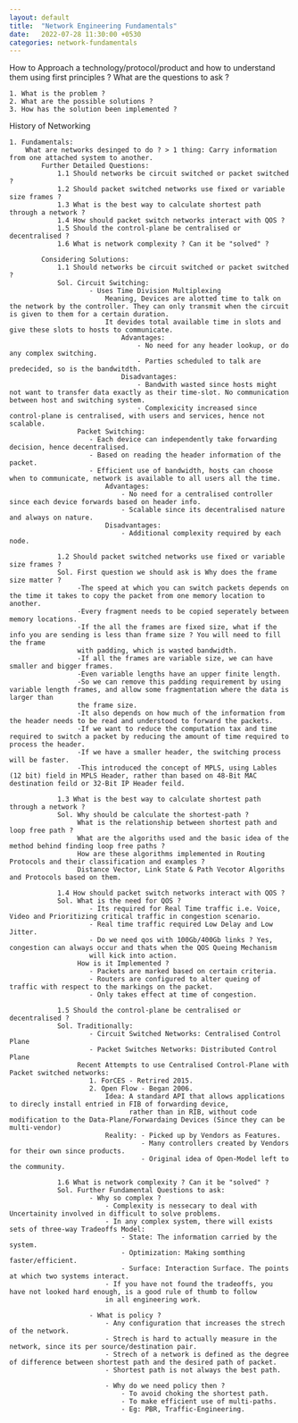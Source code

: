 ```yaml
---
layout: default
title:  "Network Engineering Fundamentals"
date:   2022-07-28 11:30:00 +0530
categories: network-fundamentals
---
```


How to Approach a technology/protocol/product and how to understand them using first principles ?
What are the questions to ask ?

    1. What is the problem ?
    2. What are the possible solutions ?
    3. How has the solution been implemented ?


History of Networking

    1. Fundamentals: 
        What are networks desinged to do ? > 1 thing: Carry information from one attached system to another.
            Further Detailed Questions:
                1.1 Should networks be circuit switched or packet switched ?
                1.2 Should packet switched networks use fixed or variable size frames ?
                1.3 What is the best way to calculate shortest path through a network ?
                1.4 How should packet switch networks interact with QOS ?
                1.5 Should the control-plane be centralised or decentralised ?
                1.6 What is network complexity ? Can it be "solved" ?

            Considering Solutions:
                1.1 Should networks be circuit switched or packet switched ?
                Sol. Circuit Switching:
                        - Uses Time Division Multiplexing
                            Meaning, Devices are alotted time to talk on the network by the controller. They can only transmit when the circuit is given to them for a certain duration. 
                            It devides total available time in slots and give these slots to hosts to communicate.
                                Advantages:
                                    - No need for any header lookup, or do any complex switching.
                                    - Parties scheduled to talk are predecided, so is the bandwitdth.
                                Disadvantages:
                                    - Bandwith wasted since hosts might not want to transfer data exactly as their time-slot. No communication between host and switching system.
                                    - Complexicity increased since control-plane is centralised, with users and services, hence not scalable.
                     Packet Switching:
                        - Each device can independently take forwarding decision, hence decentralised.
                        - Based on reading the header information of the packet.
                        - Efficient use of bandwidth, hosts can choose when to communicate, network is available to all users all the time.
                            Advantages:
                                - No need for a centralised controller since each device forwards based on header info.
                                - Scalable since its decentralised nature and always on nature.
                            Disadvantages:
                                - Additional complexity required by each node.
                
                1.2 Should packet switched networks use fixed or variable size frames ?
                Sol. First question we should ask is Why does the frame size matter ?
                     -The speed at which you can switch packets depends on the time it takes to copy the packet from one memory location to another.
                     -Every fragment needs to be copied seperately between memory locations.
                     -If the all the frames are fixed size, what if the info you are sending is less than frame size ? You will need to fill the frame
                     with padding, which is wasted bandwidth.
                     -If all the frames are variable size, we can have smaller and bigger frames.
                     -Even variable lengths have an upper finite length.
                     -So we can remove this padding requirement by using variable length frames, and allow some fragmentation where the data is larger than
                     the frame size.
                     -It also depends on how much of the information from the header needs to be read and understood to forward the packets.
                     -If we want to reduce the computation tax and time required to switch a packet by reducing the amount of time required to process the header.
                     -If we have a smaller header, the switching process will be faster.
                     -This introduced the concept of MPLS, using Lables (12 bit) field in MPLS Header, rather than based on 48-Bit MAC destination feild or 32-Bit IP Header feild.

                1.3 What is the best way to calculate shortest path through a network ?
                Sol. Why should be calculate the shortest-path ?
                     What is the relationship between shortest path and loop free path ?
                     What are the algoriths used and the basic idea of the method behind finding loop free paths ?
                     How are these algorithms implemented in Routing Protocols and their classification and examples ?
                     Distance Vector, Link State & Path Vecotor Algoriths and Protocols based on them.
                
                1.4 How should packet switch networks interact with QOS ?
                Sol. What is the need for QOS ?
                        - Its required for Real Time traffic i.e. Voice, Video and Prioritizing critical traffic in congestion scenario.
                        - Real time traffic required Low Delay and Low Jitter.
                        - Do we need qos with 100Gb/400Gb links ? Yes, congestion can always occur and thats when the QOS Queing Mechanism 
                        will kick into action.
                     How is it Implemented ?
                        - Packets are marked based on certain criteria.
                        - Routers are configured to alter queing of traffic with respect to the markings on the packet.
                        - Only takes effect at time of congestion.
                    
                1.5 Should the control-plane be centralised or decentralised ?
                Sol. Traditionally:
                        - Circuit Switched Networks: Centralised Control Plane
                        - Packet Switches Networks: Distributed Control Plane
                     Recent Attempts to use Centralised Control-Plane with Packet switched networks:
                        1. ForCES - Retrired 2015.
                        2. Open Flow - Began 2006.
                            Idea: A standard API that allows applications to direcly install entried in FIB of forwarding device,
                                  rather than in RIB, without code modification to the Data-Plane/Forwardaing Devices (Since they can be multi-vendor)
                            Reality: - Picked up by Vendors as Features.
                                     - Many controllers created by Vendors for their own since products.
                                     - Original idea of Open-Model left to the community.
                
                1.6 What is network complexity ? Can it be "solved" ?
                Sol. Further Fundamental Questions to ask:
                        - Why so complex ?
                            - Complexity is nessecary to deal with Uncertainity involved in difficult to solve problems.
                            - In any complex system, there will exists sets of three-way Tradeoffs Model:
                                - State: The information carried by the system.
                                - Optimization: Making somthing faster/efficient.
                                - Surface: Interaction Surface. The points at which two systems interact.
                            - If you have not found the tradeoffs, you have not looked hard enough, is a good rule of thumb to follow
                            in all engineering work.

                        - What is policy ?
                            - Any configuration that increases the strech of the network.
                            - Strech is hard to actually measure in the network, since its per source/destination pair.
                            - Strech of a network is defined as the degree of difference between shortest path and the desired path of packet.
                            - Shortest path is not always the best path.

                            - Why do we need policy then ?
                                - To avoid choking the shortest path.
                                - To make efficient use of multi-paths.
                                - Eg: PBR, Traffic-Engineering.

                




                

                


